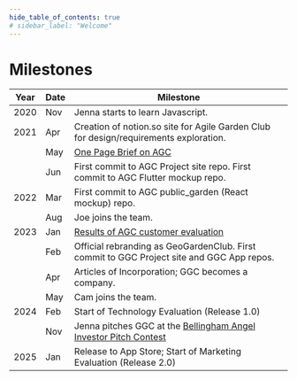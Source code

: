 ```yaml
---
hide_table_of_contents: true
# sidebar_label: "Welcome"
---
```


# Milestones

| Year                                                                                                          | Date                                                                                                              | Milestone                                                                                                                      |
|---------------------------------------------------------------------------------------------------------------|-------------------------------------------------------------------------------------------------------------------|--------------------------------------------------------------------------------------------------------------------------------|
| 2020                                                                                                          | Nov                                                                                                               | Jenna starts to learn Javascript.                                                                                              |
| 2021                                                                                                          | Apr                                                                                                               | Creation of notion.so site for Agile Garden Club for design/requirements exploration.                                          |
| | May | [One Page Brief on AGC](https://docs.google.com/document/d/1T2uUWD9wIdRa1TpD0zC5CdmaizNftK-51L5yygg1vIU/edit)                  |
|                                                                                                               | Jun                                                                                                               | First commit to AGC Project site repo. First commit to AGC Flutter mockup repo.                                                |
| 2022                                                                                                          | Mar                                                                                                               | First commit to AGC public_garden (React mockup) repo.                                                                         | 
|                                                                                                               | Aug                                                                                                               | Joe joins the team.                                                                                                            | 
| 2023                                                                                                          | Jan                                                                                                               | [Results of AGC customer evaluation](https://www.youtube.com/watch?v=nHHUa-DU8NY)                                              |
|                                                                                                               | Feb                                                                                                               | Official rebranding as GeoGardenClub. First commit to GGC Project site and GGC App repos.                                      |
|                                                                                                               | Apr                                                                                                               | Articles of Incorporation; GGC becomes a company.                                                                              | 
|                                                                                                               | May                                                                                                               | Cam joins the team.                                                                                                            | 
| 2024                                                                                                          | Feb                                                                                                               | Start of Technology Evaluation (Release 1.0)                                                                                   | 
| | Nov | Jenna pitches GGC at the [Bellingham Angel Investor Pitch Contest](https://www.bellinghamangelinvestors.com/Home/PitchContest) |
| 2025 | Jan | Release to App Store; Start of Marketing Evaluation (Release 2.0)                                                              |